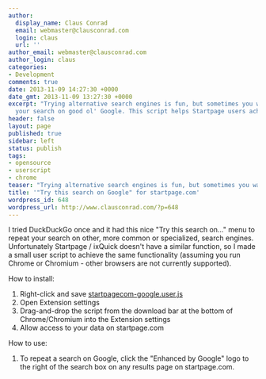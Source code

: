 ```yaml
---
author:
  display_name: Claus Conrad
  email: webmaster@clausconrad.com
  login: claus
  url: ''
author_email: webmaster@clausconrad.com
author_login: claus
categories:
- Development
comments: true
date: 2013-11-09 14:27:30 +0000
date_gmt: 2013-11-09 13:27:30 +0000
excerpt: "Trying alternative search engines is fun, but sometimes you want to repeat
  your search on good ol' Google. This script helps Startpage users achieve that.\r\n\r\n"
header: false
layout: page
published: true
sidebar: left
status: publish
tags:
- opensource
- userscript
- chrome
teaser: "Trying alternative search engines is fun, but sometimes you want to repeat your search on good ol' Google. This script helps Startpage users achieve that."
title: '"Try this search on Google" for startpage.com'
wordpress_id: 648
wordpress_url: http://www.clausconrad.com/?p=648
---
```

I tried DuckDuckGo once and it had this nice "Try this search on..." menu to repeat your search on other, more common or specialized, search engines. Unfortunately Startpage / ixQuick doesn't have a similar function, so I made a small user script to achieve the same functionality (assuming you run Chrome
or Chromium - other browsers are not currently supported).

How to install:

1. Right-click and save [startpagecom-google.user.js](https://github.com/cconrad/userscripts/raw/master/startpagecom-google.user.js)
2. Open Extension settings
3. Drag-and-drop the script from the download bar at the bottom of Chrome/Chromium into the Extension settings
4. Allow access to your data on startpage.com

How to use:

1. To repeat a search on Google, click the "Enhanced by Google" logo to the right of the search box on any results page on startpage.com.